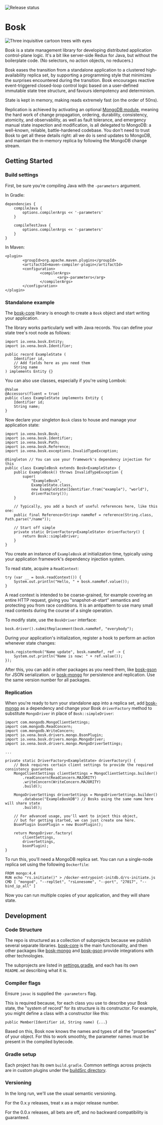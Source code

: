 ![Release status](https://github.com/venasolutions/bosk/actions/workflows/release.yml/badge.svg)

# Bosk

![Three inquisitive cartoon trees with eyes](/art/bosk-evergreen-3trees-small.png)

Bosk is a state management library for developing distributed application control-plane logic.
It's a bit like server-side Redux for Java, but without the boilerplate code.
(No selectors, no action objects, no reducers.)

Bosk eases the transition from a standalone application to a clustered high-availability replica set,
by supporting a programming style that minimizes the surprises encountered during the transition.
Bosk encourages reactive event-triggered closed-loop control logic
based on a user-defined immutable state tree structure,
and favours idempotency and determinism.

State is kept in memory, making reads extremely fast (on the order of 50ns).

Replication is achieved by activating an optional [MongoDB module](bosk-mongo), meaning the hard work of
change propagation, ordering, durability, consistency, atomicity, and observability,
as well as fault tolerance, and emergency manual state inspection and modification,
is all delegated to MongoDB: a well-known, reliable, battle-hardened codebase.
You don't need to trust Bosk to get all these details right:
all we do is send updates to MongoDB, and maintain the in-memory replica by following the MongoDB change stream.

## Getting Started

### Build settings

First, be sure you're compiling Java with the `-parameters` argument.

In Gradle:

```
dependencies {
	compileJava {
		options.compilerArgs << '-parameters'
	}

	compileTestJava {
		options.compilerArgs << '-parameters'
	}
}
```

In Maven:

```
<plugin>
        <groupId>org.apache.maven.plugins</groupId>
        <artifactId>maven-compiler-plugin</artifactId>
        <configuration>
                <compilerArgs>
                        <arg>-parameters</arg>
                </compilerArgs>
        </configuration>
</plugin>
```

### Standalone example

The [bosk-core](bosk-core) library is enough to create a `Bosk` object and start writing your application.

The library works particularly well with Java records.
You can define your state tree's root node as follows:

```
import io.vena.bosk.Entity;
import io.vena.bosk.Identifier;

public record ExampleState (
	Identifier id,
	// Add fields here as you need them
	String name
) implements Entity {}
```

You can also use classes, especially if you're using Lombok:

```
@Value
@Accessors(fluent = true)
public class ExampleState implements Entity {
	Identifier id;
	String name;
}
```

Now declare your singleton `Bosk` class to house and manage your application state:

```
import io.vena.bosk.Bosk;
import io.vena.bosk.Identifier;
import io.vena.bosk.Path;
import io.vena.bosk.Reference;
import io.vena.bosk.exceptions.InvalidTypeException;

@Singleton // You can use your framework's dependency injection for this
public class ExampleBosk extends Bosk<ExampleState> {
	public ExampleBosk() throws InvalidTypeException {
		super(
			"ExampleBosk",
			ExampleState.class,
			new ExampleState(Identifier.from("example"), "world"),
			driverFactory());
	}

	// Typically, you add a bunch of useful references here, like this one:
	public final Reference<String> nameRef = reference(String.class, Path.parse("/name"));

	// Start off simple
	private static DriverFactory<ExampleState> driverFactory() {
		return Bosk::simpleDriver;
	}
}
```

You create an instance of `ExampleBosk` at initialization time,
typically using your application framework's dependency injection system.

To read state, acquire a `ReadContext`:

```
try (var __ = bosk.readContext()) {
	System.out.println("Hello, " + bosk.nameRef.value());
}
```

A read context is intended to be coarse-grained, for example covering an entire HTTP request,
giving you "snapshot-at-start" semantics and protecting you from race conditions.
It is an antipattern to use many small read contexts during the course of a single operation.

To modify state, use the `BoskDriver` interface:

```
bosk.driver().submitReplacement(bosk.nameRef, "everybody");
```

During your application's initialization, register a hook to perform an action whenever state changes:

```
bosk.registerHook("Name update", bosk.nameRef, ref -> {
	System.out.println("Name is now: " + ref.value());
});
```

After this, you can add in other packages as you need them,
like [bosk-gson](bosk-gson) for JSON serialization.
or [bosk-mongo](bosk-mongo) for persistence and replication.
Use the same version number for all packages.

### Replication

When you're ready to turn your standalone app into a replica set,
add [bosk-mongo](bosk-mongo) as a dependency
and change your Bosk `driverFactory` method to substitute `MongoDriver` in place of `Bosk::simpleDriver`:

```
import com.mongodb.MongoClientSettings;
import com.mongodb.ReadConcern;
import com.mongodb.WriteConcern;
import io.vena.bosk.drivers.mongo.BsonPlugin;
import io.vena.bosk.drivers.mongo.MongoDriver;
import io.vena.bosk.drivers.mongo.MongoDriverSettings;

...

private static DriverFactory<ExampleState> driverFactory() {
	// Bosk requires certain client settings to provide the required consistency guarantees
	MongoClientSettings clientSettings = MongoClientSettings.builder()
		.readConcern(ReadConcern.MAJORITY)
		.writeConcern(WriteConcern.MAJORITY)
		.build();

	MongoDriverSettings driverSettings = MongoDriverSettings.builder()
		.database("ExampleBoskDB") // Bosks using the same name here will share state
		.build();

	// For advanced usage, you'll want to inject this object,
	// but for getting started, we can just create one here.
	BsonPlugin bsonPlugin = new BsonPlugin();

	return MongoDriver.factory(
		clientSettings,
		driverSettings,
		bsonPlugin);
}
```

To run this, you'll need a MongoDB replica set.
You can run a single-node replica set using the following `Dockerfile`:

```
FROM mongo:4.4
RUN echo "rs.initiate()" > /docker-entrypoint-initdb.d/rs-initiate.js 
CMD [ "mongod", "--replSet", "rsLonesome", "--port", "27017", "--bind_ip_all" ]
```

Now you can run multiple copies of your application, and they will share state.

## Development

### Code Structure

The repo is structured as a collection of subprojects because we publish several separate libraries.
[bosk-core](bosk-core) is the main functionality, and then other packages like [bosk-mongo](bosk-mongo) and [bosk-gson](bosk-mongo)
provide integrations with other technologies.

The subprojects are listed in [settings.gradle](settings.gradle), and each has its own `README.md` describing what it is.

### Compiler flags

Ensure `javac` is supplied the `-parameters` flag.

This is required because,
for each class you use to describe your Bosk state, the "system of record" for its structure is its constructor.
For example, you might define a class with a constructor like this:

```
public Member(Identifier id, String name) {...}
```

Based on this, Bosk now knows the names and types of all the "properties" of your object.
For this to work smoothly, the parameter names must be present in the compiled bytecode.

### Gradle setup

Each project has its own `build.gradle`.
Common settings across projects are in custom plugins under the [buildSrc directory](buildSrc/src/main/groovy).

### Versioning

In the long run, we'll use the usual semantic versioning.

For the 0.x.y releases, treat x as a major release number.

For the 0.0.x releases, all bets are off, and no backward compatibility is guaranteed.


